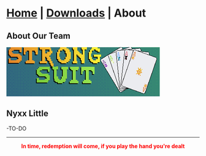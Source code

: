 # [Home](HomePage.md) | [Downloads](Downloads.md) | **About**

## About Our Team

![Strong Suit Banner](Strong%20Suit%20Banner.png)

## Nyxx Little

-TO-DO

---

<p align="center" style="color:Red"><Strong>In time, redemption will come, if you play the hand you're dealt</Strong></p>
